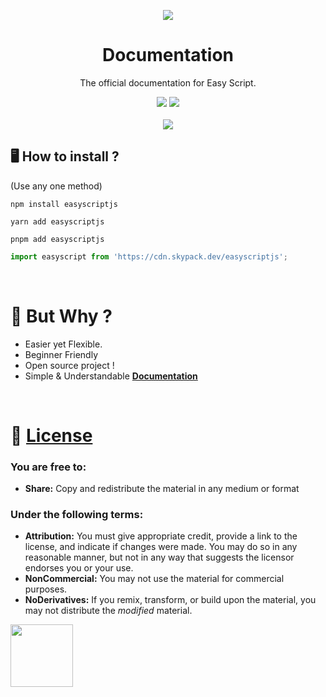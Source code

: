 <p align="center">
  <img src="https://images.easyscript.dev/banner.png">
</p>

<h1 align="center">Documentation</h1>
<p align="center">The official documentation for Easy Script.</p>

<p align="center">
<a class="shield" href="https://www.npmjs.com/package/easyscriptjs"><img src="https://img.shields.io/npm/v/easyscriptjs.svg?style=for-the-badge" /></a> 
 <a class="shield" href="https://www.npmjs.com/package/easyscriptjs"><img src="https://img.shields.io/npm/dt/easyscriptjs?style=for-the-badge" /></a>
   <br></br>
   <a class="shield" href="https://docs.easyscript.dev"><img src="https://img.shields.io/badge/Easy--Script-Documentation-075FFF?style=for-the-badge"/></a>  
</p>



## 🖥️ <b>How to install ?</b>

(Use any one method)

```
npm install easyscriptjs
```

```
yarn add easyscriptjs
```

```
pnpm add easyscriptjs
```

```ts
import easyscript from 'https://cdn.skypack.dev/easyscriptjs';
```

<br>

# 🤔 But Why ?

- Easier yet Flexible.
- Beginner Friendly
- Open source project !
- Simple & Understandable **[Documentation](https://docs.)**

<br>

# 📄 [License](https://creativecommons.org/licenses/by-nc-nd/4.0/)

### You are free to:

- **Share:** Copy and redistribute the material in any medium or format

### Under the following terms:

- **Attribution:** You must give appropriate credit, provide a link to the license, and indicate if changes were made. You may do so in any reasonable manner, but not in any way that suggests the licensor endorses you or your use.
- **NonCommercial:** You may not use the material for commercial purposes.
- **NoDerivatives:** If you remix, transform, or build upon the material, you may not distribute the _modified_ material.

<img style="margin-bottom:-6px; width: 100px" src="https://mirrors.creativecommons.org/presskit/logos/cc.logo.large.png">
